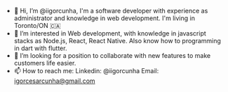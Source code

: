 - 👋 Hi, I’m @iigorcunha, I'm a software developer with experience as administrator and knowledge in web development. I'm living in Toronto/ON 🇨🇦
- 👀 I’m interested in Web development, with knowledge in javascript stacks as Node.js, React, React Native. Also know how to programming in dart with flutter.
- 💞️ I’m looking for a position to collaborate with new features to make customers life easier.
- 📫 How to reach me:
  Linkedin: @iigorcunha
  Email: igorcesarcunha@gmail.com

